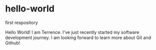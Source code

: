 # hello-world
first respository

Hello World! 
I am Terrence. I've just recently started my software development journey. I am looking forward to learn more about Git and Github!
